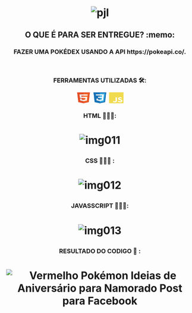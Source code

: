 
<h1 align="center">
 
 ![pjl](https://user-images.githubusercontent.com/114100988/218262913-52c9c69d-1e19-459a-ae07-e25097f73bf7.png)



</h1>

<h2 align="center"> O QUE É PARA SER ENTREGUE? :memo:
 </h2>
<h3 align="center">FAZER UMA POKÉDEX USANDO A API https://pokeapi.co/.  </h3>
<div  align="center"> 
  <div style="display: inline_block"><br>
  <h3>FERRAMENTAS UTILIZADAS 🛠️:</h3>
  <img align="center" alt="HTML" height="30" width="40" src="https://raw.githubusercontent.com/devicons/devicon/master/icons/html5/html5-original.svg">
  <img align="center" alt="CSS" height="30" width="40" src="https://raw.githubusercontent.com/devicons/devicon/master/icons/css3/css3-original.svg">
  <img align="center" alt="Rafa-Js" height="30" width="40" src="https://raw.githubusercontent.com/devicons/devicon/master/icons/javascript/javascript-plain.svg">
 
   <br> 
</div>


<h3 align="center"> HTML 👨🏽‍💻: </h3>

<h1 align="center"> 
 
![img011](https://user-images.githubusercontent.com/114100988/218260951-3bb5d0ee-ac61-4540-afbd-b9b18c1480d2.png)



<h3 align="center"> CSS 👨🏽‍💻 :</h3>

<h1 align="center"> 

![img012](https://user-images.githubusercontent.com/114100988/218261013-65c891bd-211b-444b-bd0b-1f7d9aab1e12.png)


<h3 align="center"> JAVASSCRIPT 👨🏽‍💻: </h3>

<h1 align="center"> 
 
![img013](https://user-images.githubusercontent.com/114100988/218261090-04e21543-a44c-4185-8601-9cc7b67d2c3b.png)



<h3 align="center"> RESULTADO DO CODIGO 🔎 : </h3>

<h1 align="center"> 
 
![Vermelho Pokémon Ideias de Aniversário para Namorado Post para Facebook](https://user-images.githubusercontent.com/114100988/218262549-70b68481-53a8-4231-a768-a177e00ad481.png)

